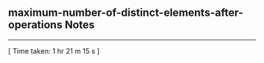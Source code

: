 <h2>maximum-number-of-distinct-elements-after-operations Notes</h2><hr>[ Time taken: 1 hr 21 m 15 s ]